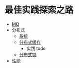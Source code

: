 # 最佳实践探索之路
- [MQ](content/mq.md)
- 分布式
    - [系统](content/分布式.md)
    - [分布式缓存](content/cache.md)
        - 实践 todo
    - [分布式锁](content/cache_lock.md)
- [性能](content/性能.md)
